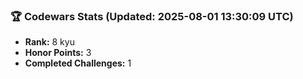 ### 🏆 Codewars Stats (Updated: 2025-08-01 13:30:09 UTC)

- **Rank:** 8 kyu
- **Honor Points:** 3
- **Completed Challenges:** 1

